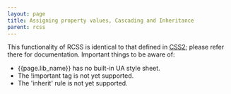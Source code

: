 ```yaml
---
layout: page
title: Assigning property values, Cascading and Inheritance
parent: rcss
---
```


This functionality of RCSS is identical to that defined in [CSS2](http://www.w3.org/TR/REC-CSS2/cascade.html); please refer there for documentation. Important things to be aware of:

* {{page.lib_name}} has no built-in UA style sheet.
* The !important tag is not yet supported.
* The 'inherit' rule is not yet supported. 

